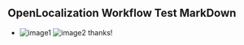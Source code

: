 ## OpenLocalization Workflow Test MarkDown
* ![image1](.\ae445aef-7149-46d4-9c2a-cc71ad279ac2.PNG)   ![image2](.\4d28503c-8aa6-479b-a081-a456aebbca9e.png) 
thanks!